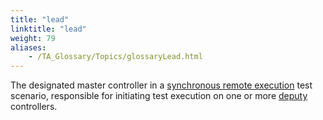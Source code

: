 ```yaml
--- 
title: "lead"
linktitle: "lead"
weight: 79
aliases: 
    - /TA_Glossary/Topics/glossaryLead.html
---
```


The designated master controller in a [synchronous remote execution](/TA_Glossary/Topics/glossarySynchronousRemoteXqt.html) test scenario, responsible for initiating test execution on one or more [deputy](/TA_Glossary/Topics/glossaryDeputy.html) controllers.

